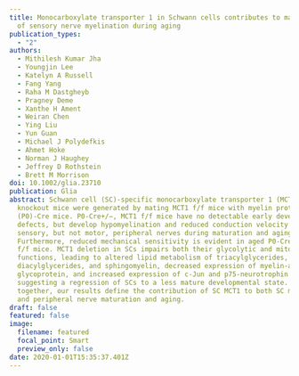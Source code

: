 ```yaml
---
title: Monocarboxylate transporter 1 in Schwann cells contributes to maintenance
  of sensory nerve myelination during aging
publication_types:
  - "2"
authors:
  - Mithilesh Kumar Jha
  - Youngjin Lee
  - Katelyn A Russell
  - Fang Yang
  - Raha M Dastgheyb
  - Pragney Deme
  - Xanthe H Ament
  - Weiran Chen
  - Ying Liu
  - Yun Guan
  - Michael J Polydefkis
  - Ahmet Hoke
  - Norman J Haughey
  - Jeffrey D Rothstein
  - Brett M Morrison
doi: 10.1002/glia.23710
publication: Glia
abstract: Schwann cell (SC)-specific monocarboxylate transporter 1 (MCT1)
  knockout mice were generated by mating MCT1 f/f mice with myelin protein zero
  (P0)-Cre mice. P0-Cre+/−, MCT1 f/f mice have no detectable early developmental
  defects, but develop hypomyelination and reduced conduction velocity in
  sensory, but not motor, peripheral nerves during maturation and aging.
  Furthermore, reduced mechanical sensitivity is evident in aged P0-Cre+/−, MCT1
  f/f mice. MCT1 deletion in SCs impairs both their glycolytic and mitochondrial
  functions, leading to altered lipid metabolism of triacylglycerides,
  diacylglycerides, and sphingomyelin, decreased expression of myelin-associated
  glycoprotein, and increased expression of c-Jun and p75-neurotrophin receptor,
  suggesting a regression of SCs to a less mature developmental state. Taken
  together, our results define the contribution of SC MCT1 to both SC metabolism
  and peripheral nerve maturation and aging.
draft: false
featured: false
image:
  filename: featured
  focal_point: Smart
  preview_only: false
date: 2020-01-01T15:35:37.401Z
---
```

